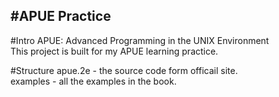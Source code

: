#APUE Practice
----
#Intro
APUE: Advanced Programming in the UNIX Environment   
This project is built for my APUE learning practice.  

#Structure
apue.2e - the source code form officail site.   
examples - all the examples in the book.   

